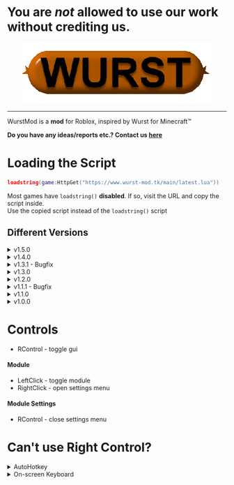 # You are **_not_** allowed to use our work without crediting us.

<div align="center">
    <img src="https://raw.githubusercontent.com/WurstMod/Wurst/main/wurst.png" />
</div>

----

WurstMod is a **mod** for Roblox, inspired by Wurst for Minecraft™

**Do you have any ideas/reports etc.? Contact us [here](https://github.com/WurstMod/Wurst/issues/new)**

# Loading the Script
```lua
loadstring(game:HttpGet("https://www.wurst-mod.tk/main/latest.lua"))
```
Most games have `loadstring()` **disabled**. If so, visit the URL and copy the script inside.  
Use the copied script instead of the `loadstring()` script
## Different Versions
<details>
  <summary>v1.5.0</summary>
  
  ```lua
  loadstring(game:HttpGet("https://www.wurst-mod.tk/main/v1.5.0.lua"))
  ```
</details>

<details>
  <summary>v1.4.0</summary>
  
  ```lua
  loadstring(game:HttpGet("https://www.wurst-mod.tk/main/v1.4.0.lua"))
  ```
</details>

<details>
  <summary>v1.3.1 - Bugfix</summary>
  
  ```lua
  loadstring(game:HttpGet("https://www.wurst-mod.tk/main/v1.3.1.lua"))
  ```
</details>

<details>
  <summary>v1.3.0</summary>
  
  ```lua
  loadstring(game:HttpGet("https://www.wurst-mod.tk/main/v1.3.0.lua"))
  ```
</details>

<details>
  <summary>v1.2.0</summary>
  
  ```lua
  loadstring(game:HttpGet("https://www.wurst-mod.tk/main/v1.2.0.lua"))
  ```
</details>

<details>
  <summary>v1.1.1 - Bugfix</summary>
  
  ```lua
  loadstring(game:HttpGet("https://www.wurst-mod.tk/main/v1.1.1.lua"))
  ```
</details>

<details>
  <summary>v1.1.0</summary>
  
  ```lua
  loadstring(game:HttpGet("https://www.wurst-mod.tk/main/v1.1.0.lua"))
  ```
</details>

<details>
  <summary>v1.0.0</summary>
    
  ```lua
  loadstring(game:HttpGet("https://www.wurst-mod.tk/main/v1.0.0.lua"))
  ```
</details>

# Controls
- RControl - toggle gui
#### Module
- LeftClick - toggle module
- RightClick - open settings menu
#### Module Settings
- RControl - close settings menu

# Can't use Right Control?
<details>
  <summary>AutoHotkey</summary>
  
  You can use programs like [AutoHotkey](https://www.autohotkey.com) or [AutoIt](https://www.autoitscript.com/site/), to rebind Right Control to a different key
</details>

<details>
  <summary>On-screen Keyboard</summary>
  
  You can also use an on-screen keyboard, which allows you to press keys just by clicking on them.
</details>
